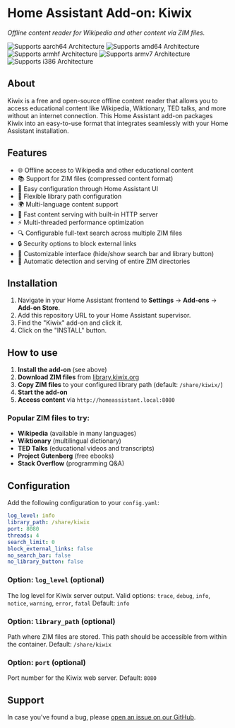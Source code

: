 # Home Assistant Add-on: Kiwix

_Offline content reader for Wikipedia and other content via ZIM files._

![Supports aarch64 Architecture][aarch64-shield]
![Supports amd64 Architecture][amd64-shield]
![Supports armhf Architecture][armhf-shield]
![Supports armv7 Architecture][armv7-shield]
![Supports i386 Architecture][i386-shield]

## About

Kiwix is a free and open-source offline content reader that allows you to access educational content like Wikipedia, Wiktionary, TED talks, and more without an internet connection. This Home Assistant add-on packages Kiwix into an easy-to-use format that integrates seamlessly with your Home Assistant installation.

## Features

- 🌐 Offline access to Wikipedia and other educational content
- 📚 Support for ZIM files (compressed content format)
- 🔧 Easy configuration through Home Assistant UI
- 📁 Flexible library path configuration
- 🌍 Multi-language content support
- 🚀 Fast content serving with built-in HTTP server
- ⚡ Multi-threaded performance optimization
- 🔍 Configurable full-text search across multiple ZIM files
- 🔒 Security options to block external links
- 🎨 Customizable interface (hide/show search bar and library button)
- 📂 Automatic detection and serving of entire ZIM directories

## Installation

1. Navigate in your Home Assistant frontend to **Settings** -> **Add-ons** -> **Add-on Store**.
2. Add this repository URL to your Home Assistant supervisor.
3. Find the "Kiwix" add-on and click it.
4. Click on the "INSTALL" button.

## How to use

1. **Install the add-on** (see above)
2. **Download ZIM files** from [library.kiwix.org](https://library.kiwix.org/)
3. **Copy ZIM files** to your configured library path (default: `/share/kiwix/`)
4. **Start the add-on**
5. **Access content** via `http://homeassistant.local:8080`

### Popular ZIM files to try:
- **Wikipedia** (available in many languages)
- **Wiktionary** (multilingual dictionary)
- **TED Talks** (educational videos and transcripts)
- **Project Gutenberg** (free ebooks)
- **Stack Overflow** (programming Q&A)

## Configuration

Add the following configuration to your `config.yaml`:

```yaml
log_level: info
library_path: /share/kiwix
port: 8080
threads: 4
search_limit: 0
block_external_links: false
no_search_bar: false
no_library_button: false
```

### Option: `log_level` (optional)
The log level for Kiwix server output.
Valid options: `trace`, `debug`, `info`, `notice`, `warning`, `error`, `fatal`
Default: `info`

### Option: `library_path` (optional)
Path where ZIM files are stored. This path should be accessible from within the container.
Default: `/share/kiwix`

### Option: `port` (optional)
Port number for the Kiwix web server.
Default: `8080`

## Support

In case you've found a bug, please [open an issue on our GitHub][issue].

[aarch64-shield]: https://img.shields.io/badge/aarch64-yes-green.svg
[amd64-shield]: https://img.shields.io/badge/amd64-yes-green.svg
[armhf-shield]: https://img.shields.io/badge/armhf-yes-green.svg
[armv7-shield]: https://img.shields.io/badge/armv7-yes-green.svg
[i386-shield]: https://img.shields.io/badge/i386-yes-green.svg
[issue]: https://github.com/home-assistant/addons-example/issues
